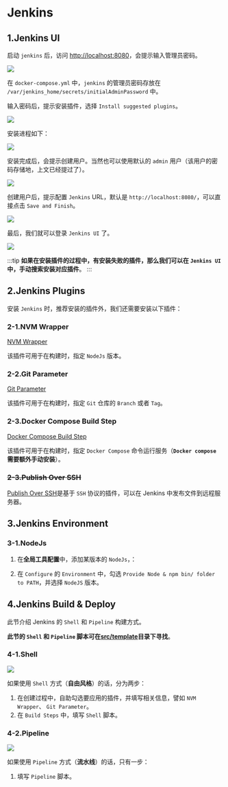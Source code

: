 # Jenkins


## 1.Jenkins UI

启动 `jenkins` 后，访问 [http://localhost:8080](http://localhost:8080)，会提示输入管理员密码。

![](../assets/images/jenkins/1.password.png)

在 `docker-compose.yml` 中，`jenkins` 的管理员密码存放在 `/var/jenkins_home/secrets/initialAdminPassword` 中。

输入密码后，提示安装插件，选择 `Install suggested plugins`。

![](../assets/images/jenkins/2.install-plugin-choice.png)

安装进程如下：

![](../assets/images/jenkins/3.install-plugin-recommend.png)

安装完成后，会提示创建用户。当然也可以使用默认的 `admin` 用户（该用户的密码存储地，上文已经提过了）。

![](../assets/images/jenkins/4.create-user.png)

创建用户后，提示配置 `Jenkins` URL，默认是 `http://localhost:8080/`，可以直接点击 `Save and Finish`。

![](../assets/images/jenkins/5.jenkins-url.png)

最后，我们就可以登录 `Jenkins UI` 了。

![](../assets/images/jenkins/6.complete.png)

:::tip
**如果在安装插件的过程中，有安装失败的插件，那么我们可以在 `Jenkins UI` 中，手动搜索安装对应插件**。
:::

## 2.Jenkins Plugins

安装 `Jenkins` 时，推荐安装的插件外，我们还需要安装以下插件：

### 2-1.NVM Wrapper

[NVM Wrapper](https://plugins.jenkins.io/nvm-wrapper/)

该插件可用于在构建时，指定 `NodeJs` 版本。

### 2-2.Git Parameter

[Git Parameter](https://plugins.jenkins.io/git-parameter/)

该插件可用于在构建时，指定 `Git` 仓库的 `Branch` 或者  `Tag`。

### 2-3.Docker Compose Build Step

[Docker Compose Build Step](https://plugins.jenkins.io/docker-compose-build-step/)

该插件可用于在构建时，指定 `Docker Compose` 命令运行服务（**`Docker compose` 需要额外手动安装**）。

### ~~2-3.Publish Over SSH~~

[Publish Over SSH](https://plugins.jenkins.io/publish-over-ssh/)是基于 `SSH` 协议的插件，可以在 Jenkins 中发布文件到远程服务器。

## 3.Jenkins Environment

### 3-1.NodeJs

1. 在**全局工具配置**中，添加某版本的 `NodeJs`，：

2. 在 `Configure` 的 `Environment` 中，勾选 `Provide Node & npm bin/ folder to PATH`，并选择 `NodeJS` 版本。

## 4.Jenkins Build & Deploy

此节介绍 Jenkins 的 `Shell` 和 `Pipeline` 构建方式。

**此节的 `Shell` 和 `Pipeline` 脚本可在[src/template](../../src/template/)目录下寻找**。

### 4-1.Shell

![](../assets/images/jenkins/shell.png)

如果使用 `Shell` 方式（**自由风格**）的话，分为两步：

1. 在创建过程中，自助勾选要应用的插件，并填写相关信息，譬如 `NVM Wrapper`、 `Git Parameter`。
2. 在 `Build Steps` 中，填写 `Shell` 脚本。

### 4-2.Pipeline

![](../assets/images/jenkins/pipeline.png)

如果使用 `Pipeline` 方式（**流水线**）的话，只有一步：

1. 填写  `Pipeline` 脚本。

